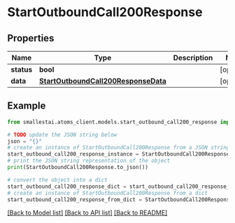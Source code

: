 # StartOutboundCall200Response


## Properties

Name | Type | Description | Notes
------------ | ------------- | ------------- | -------------
**status** | **bool** |  | [optional] 
**data** | [**StartOutboundCall200ResponseData**](StartOutboundCall200ResponseData.md) |  | [optional] 

## Example

```python
from smallestai.atoms_client.models.start_outbound_call200_response import StartOutboundCall200Response

# TODO update the JSON string below
json = "{}"
# create an instance of StartOutboundCall200Response from a JSON string
start_outbound_call200_response_instance = StartOutboundCall200Response.from_json(json)
# print the JSON string representation of the object
print(StartOutboundCall200Response.to_json())

# convert the object into a dict
start_outbound_call200_response_dict = start_outbound_call200_response_instance.to_dict()
# create an instance of StartOutboundCall200Response from a dict
start_outbound_call200_response_from_dict = StartOutboundCall200Response.from_dict(start_outbound_call200_response_dict)
```
[[Back to Model list]](../README.md#documentation-for-models) [[Back to API list]](../README.md#documentation-for-api-endpoints) [[Back to README]](../README.md)


